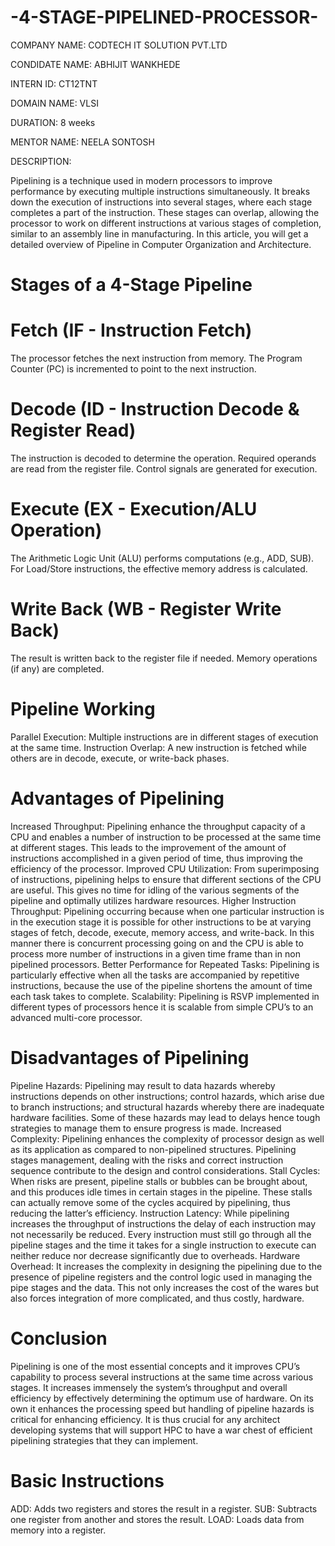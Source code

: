 # -4-STAGE-PIPELINED-PROCESSOR-

COMPANY NAME: CODTECH IT SOLUTION PVT.LTD

CONDIDATE NAME: ABHIJIT WANKHEDE

INTERN ID: CT12TNT

DOMAIN NAME: VLSI

DURATION: 8 weeks

MENTOR NAME: NEELA SONTOSH

DESCRIPTION:

Pipelining is a technique used in modern processors to improve performance by executing multiple instructions simultaneously. It breaks down the execution of instructions into several stages, where each stage completes a part of the instruction. These stages can overlap, allowing the processor to work on different instructions at various stages of completion, similar to an assembly line in manufacturing.
In this article, you will get a detailed overview of Pipeline in Computer Organization and Architecture.

# Stages of a 4-Stage Pipeline
# Fetch (IF - Instruction Fetch)
The processor fetches the next instruction from memory.
The Program Counter (PC) is incremented to point to the next instruction.

# Decode (ID - Instruction Decode & Register Read)
The instruction is decoded to determine the operation.
Required operands are read from the register file.
Control signals are generated for execution.

# Execute (EX - Execution/ALU Operation)
The Arithmetic Logic Unit (ALU) performs computations (e.g., ADD, SUB).
For Load/Store instructions, the effective memory address is calculated.

# Write Back (WB - Register Write Back)
The result is written back to the register file if needed.
Memory operations (if any) are completed.

# Pipeline Working
Parallel Execution: Multiple instructions are in different stages of execution at the same time.
Instruction Overlap: A new instruction is fetched while others are in decode, execute, or write-back phases.

# Advantages of Pipelining
Increased Throughput: Pipelining enhance the throughput capacity of a CPU and enables a number of instruction to be processed at the same time at different stages. This leads to the improvement of the amount of instructions accomplished in a given period of time, thus improving the efficiency of the processor.
Improved CPU Utilization: From superimposing of instructions, pipelining helps to ensure that different sections of the CPU are useful. This gives no time for idling of the various segments of the pipeline and optimally utilizes hardware resources.
Higher Instruction Throughput: Pipelining occurring because when one particular instruction is in the execution stage it is possible for other instructions to be at varying stages of fetch, decode, execute, memory access, and write-back. In this manner there is concurrent processing going on and the CPU is able to process more number of instructions in a given time frame than in non pipelined processors.
Better Performance for Repeated Tasks: Pipelining is particularly effective when all the tasks are accompanied by repetitive instructions, because the use of the pipeline shortens the amount of time each task takes to complete.
Scalability: Pipelining is RSVP implemented in different types of processors hence it is scalable from simple CPU’s to an advanced multi-core processor.

# Disadvantages of Pipelining
Pipeline Hazards: Pipelining may result to data hazards whereby instructions depends on other instructions; control hazards, which arise due to branch instructions; and structural hazards whereby there are inadequate hardware facilities. Some of these hazards may lead to delays hence tough strategies to manage them to ensure progress is made.
Increased Complexity: Pipelining enhances the complexity of processor design as well as its application as compared to non-pipelined structures. Pipelining stages management, dealing with the risks and correct instruction sequence contribute to the design and control considerations.
Stall Cycles: When risks are present, pipeline stalls or bubbles can be brought about, and this produces idle times in certain stages in the pipeline. These stalls can actually remove some of the cycles acquired by pipelining, thus reducing the latter’s efficiency.
Instruction Latency: While pipelining increases the throughput of instructions the delay of each instruction may not necessarily be reduced. Every instruction must still go through all the pipeline stages and the time it takes for a single instruction to execute can neither reduce nor decrease significantly due to overheads.
Hardware Overhead: It increases the complexity in designing the pipelining due to the presence of pipeline registers and the control logic used in managing the pipe stages and the data. This not only increases the cost of the wares but also forces integration of more complicated, and thus costly, hardware.

# Conclusion
Pipelining is one of the most essential concepts and it improves CPU’s capability to process several instructions at the same time across various stages. It increases immensely the system’s throughput and overall efficiency by effectively determining the optimum use of hardware. On its own it enhances the processing speed but handling of pipeline hazards is critical for enhancing efficiency. It is thus crucial for any architect developing systems that will support HPC to have a war chest of efficient pipelining strategies that they can implement.

# Basic Instructions
ADD: Adds two registers and stores the result in a register.
SUB: Subtracts one register from another and stores the result.
LOAD: Loads data from memory into a register.

